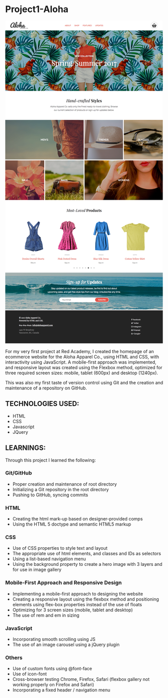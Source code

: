 # Project1-Aloha

![front-page](https://github.com/mariesarabia/Project-1-Aloha/blob/master/images/screenshot-alohaproject.png "Aloha Front Page")

For my very first project at Red Academy, I created the homepage of an ecommerce website for the Aloha Apparel Co., using HTML and CSS, with interactivity using JavaScript. A mobile-first approach was implemented, and responsive layout was created using the Flexbox method, optimized for three required screen sizes: mobile, tablet (600px) and desktop (1240px). 

This was also my first taste of version control using Git and the creation and maintenance of a repository on GitHub. 

## TECHNOLOGIES USED:

* HTML
* CSS 
* Javascript
* JQuery

## LEARNINGS: 
Through this project I learned the following: 
### Git/GitHub
* Proper creation and maintenance of root directory
* Initializing a Git repository in the root directory 
* Pushing to GitHub, syncing commits

### HTML 
* Creating the html mark-up based on designer-provided comps
* Using the HTML 5 doctype and semantic HTML5 markup

### CSS
* Use of CSS properties to style text and layout
* The appropriate use of html elements, and classes and IDs as selectors
* Using a list-based navigation menu
* Using the background property to create a hero image with 3 layers and for use in image gallery

### Mobile-First Approach and Responsive Design
* Implementing a mobile-first approach to designing the website 
* Creating a responsive layout using the flexbox method and positioning elements using flex-box properties instead of the use of floats
* Optimizing for 3 screen sizes (mobile, tablet and desktop)
* The use of rem and em in sizing 

### JavaScript
* Incorporating smooth scrolling using JS 
* The use of an image carousel using a jQuery plugin 

### Others 
* Use of custom fonts using @font-face 
* Use of icon-font 
* Cross-browser testing Chrome, Firefox, Safari (flexbox gallery not working properly on Firefox and Safari)
* Incorporating a fixed header / navigation menu 





